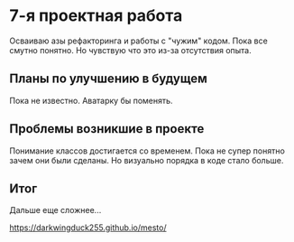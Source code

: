  # __7-я проектная работа__ 
Осваиваю азы рефакторинга и работы с "чужим" кодом. Пока все смутно понятно. Но чувствую что это из-за отсутствия опыта.

## __Планы по улучшению в будущем__
Пока не известно. Аватарку бы поменять.

## Проблемы возникшие в проекте
Понимание классов достигается со временем. Пока не супер понятно зачем они были сделаны. Но визуально порядка в коде стало больше.

## Итог
Дальше еще сложнее...

https://darkwingduck255.github.io/mesto/
